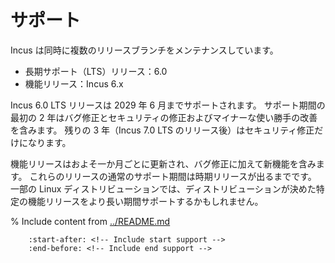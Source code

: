 # サポート

<!-- Include start release -->

Incus は同時に複数のリリースブランチをメンテナンスしています。

- 長期サポート（LTS）リリース：6.0
- 機能リリース：Incus 6.x

<!-- Include end release -->

Incus 6.0 LTS リリースは 2029 年 6 月までサポートされます。
サポート期間の最初の 2 年はバグ修正とセキュリティの修正およびマイナーな使い勝手の改善を含みます。
残りの 3 年（Incus 7.0 LTS のリリース後）はセキュリティ修正だけになります。

機能リリースはおよそ一か月ごとに更新され、バグ修正に加えて新機能を含みます。
これらのリリースの通常のサポート期間は時期リリースが出るまでです。
一部の Linux ディストリビューションでは、ディストリビューションが決めた特定の機能リリースをより長い期間サポートするかもしれません。

% Include content from [../README.md](../README.md)
```{include} ../README.md
    :start-after: <!-- Include start support -->
    :end-before: <!-- Include end support -->
```
